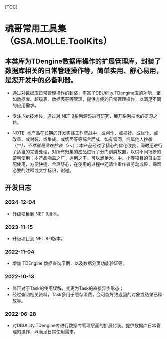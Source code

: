 [TOC]

# 魂哥常用工具集（GSA.MOLLE.ToolKits）

## 本类库为TDengine数据库操作的扩展管理库，封装了数据库相关的日常管理操作等，简单实用、舒心易用，是您开发中的必备利器。

- 通过对数据库日常管理操作的封装，丰富了DBUtility.TDengine库的功能，诸如数据库、超级表、数据表等等管理，提供方便的日常管理操作，以满足不同的应用需求。

- 专注.Net技术栈，通过对.NET 9系列源码进行研究，展开系列技术的研习之路。

- NOTE: 本产品在长期的开发实践工作奋战中，或创作、或摘抄、或优化、或改善、或封装、或集成、或切面等等综合而成，如有雷同，纯属他人抄袭（^_^），不然就是我在抄袭（&gt;_&lt;）；本产品经过了精心的优化改良，同时还进行了适当的完善处理，对所有归集的成品进行了分门别类放置，以供不同场景的便利使用；本产品涵盖之广，运用之丰，可以满足大、中、小等项目的自由支配使用，方便快捷、合理舒心，在使用的过程中还请注重作者劳动成果，保留必要的注释或文字标识，谢谢。


## 开发日志

### 2024-12-04
- 升级项目到.NET 9版本。

### 2023-11-15
- 升级项目到.NET 8.0版本。

### 2022-11-04
- 增加 TDEngine 数据查询示例，以及数据分页功能验证等。

### 2022-10-13
- 修正对于Task的使用误解，变更为Task的直接异步形态；
- 经过查阅相关资料，Task多用于缓存消费，会可能导致返回的对象或结果已释放等。

### 2022-06-28
- 对DBUtility.TDengine库进行数据库管理层面的扩展封装。提供数据库日常管理的操作，以满足日常使用需求。
